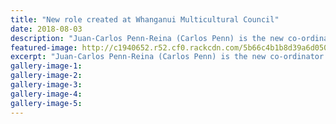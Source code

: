 ```yaml
---
title: "New role created at Whanganui Multicultural Council"
date: 2018-08-03
description: "Juan-Carlos Penn-Reina (Carlos Penn) is the new co-ordinator for the Multicultural Council of RangitÄ«kei/ Whanganui..."
featured-image: http://c1940652.r52.cf0.rackcdn.com/5b66c4b1b8d39a6d0500060e/carlos-penn-3-aug-2018-chron.jpg
excerpt: "Juan-Carlos Penn-Reina (Carlos Penn) is the new co-ordinator for the Multicultural Council of RangitÄ«kei/Whanganui."
gallery-image-1: 
gallery-image-2: 
gallery-image-3: 
gallery-image-4: 
gallery-image-5: 
---
```

